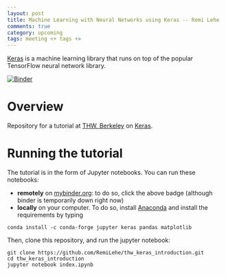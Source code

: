 ```yaml
---
layout: post
title: Machine Learning with Neural Networks using Keras -- Remi Lehe
comments: true
category: upcoming
tags: meeting <+ tags +>
---
```


[Keras](http://keras.io) is a machine learning library that runs on top of the popular TensorFlow neural network library.

[![Binder](http://mybinder.org/badge.svg)](http://mybinder.org:/repo/remilehe/thw_keras_introduction) 

# Overview

Repository for a tutorial at [THW, Berkeley](http://www.thehackerwithin.org/berkeley/) on [Keras](http://keras.io/).

# Running the tutorial

The tutorial is in the form of Jupyter notebooks. You can run these notebooks:

- **remotely** on [mybinder.org](http://mybinder.org/): to do so, click the above badge (although binder is temporarily down right now)
- **locally** on your computer. To do so, install [Anaconda](https://www.continuum.io/downloads) and install the requirements by typing

```
conda install -c conda-forge jupyter keras pandas matplotlib
```

Then, clone this repository, and run the jupyter notebook:

```
git clone https://github.com/RemiLehe/thw_keras_introduction.git
cd thw_keras_introduction
jupyter notebook index.ipynb
```
